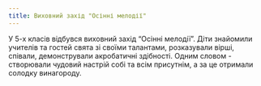 ```yaml
---
title: Виховний захід "Осінні мелодії"
---
```


У 5-х класів відбувся виховний захід “Осінні мелодії”. Діти знайомили учителів та гостей свята зі своїми талантами, розказували вірші, співали, демонстрували акробатичні здібності. Одним словом - створювали чудовий настрій собі та всім присутнім, а за це отримали солодку винагороду.

<slideshow id="_/72157649045712325" />
